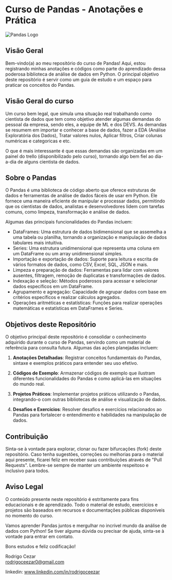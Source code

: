 # Curso de Pandas - Anotações e Prática

![Pandas Logo](https://upload.wikimedia.org/wikipedia/commons/thumb/e/ed/Pandas_logo.svg/1200px-Pandas_logo.svg.png)

## Visão Geral

Bem-vindo(a) ao meu repositório do curso de Pandas! Aqui, estou registrando minhas anotações e códigos como parte do aprendizado dessa poderosa biblioteca de análise de dados em Python. O principal objetivo deste repositório é servir como um guia de estudo e um espaço para praticar os conceitos do Pandas.

## Visão Geral do curso

Um curso bem legal, que simula uma situação real trabalhando como cientista de dados que tem como objetivo atender algumas demandas do pessoal da empresa, sendo eles, a equipe de ML e dos DEVS. As demandas se resumem em importar e conhecer a base de dados, fazer a EDA (Análise Exploratória dos Dados), Tratar valores nulos, Aplicar filtros, Criar colunas numéricas e categoricas e etc. 

O que é mais interessante é que essas demandas são organizadas em um painel do trello (disponibilizado pelo curso), tornando algo bem fiel ao dia-a-dia de alguns cientista de dados. 

## Sobre o Pandas

O Pandas é uma biblioteca de código aberto que oferece estruturas de dados e ferramentas de análise de dados fáceis de usar em Python. Ele fornece uma maneira eficiente de manipular e processar dados, permitindo que os cientistas de dados, analistas e desenvolvedores lidem com tarefas comuns, como limpeza, transformação e análise de dados.

Algumas das principais funcionalidades do Pandas incluem:
- DataFrames: Uma estrutura de dados bidimensional que se assemelha a uma tabela ou planilha, tornando a organização e manipulação de dados tabulares mais intuitiva.
- Series: Uma estrutura unidimensional que representa uma coluna em um DataFrame ou um array unidimensional simples.
- Importação e exportação de dados: Suporte para leitura e escrita de vários formatos de dados, como CSV, Excel, SQL, JSON e mais.
- Limpeza e preparação de dados: Ferramentas para lidar com valores ausentes, filtragem, remoção de duplicatas e transformações de dados.
- Indexação e seleção: Métodos poderosos para acessar e selecionar dados específicos em um DataFrame.
- Agrupamento e agregação: Capacidade de agrupar dados com base em critérios específicos e realizar cálculos agregados.
- Operações aritméticas e estatísticas: Funções para realizar operações matemáticas e estatísticas em DataFrames e Series.

## Objetivos deste Repositório

O objetivo principal deste repositório é consolidar o conhecimento adquirido durante o curso de Pandas, servindo como um material de referência para consulta futura. Algumas das ações planejadas incluem:

1. **Anotações Detalhadas**: Registrar conceitos fundamentais do Pandas, sintaxe e exemplos práticos para entender seu uso efetivo.

2. **Códigos de Exemplo**: Armazenar códigos de exemplo que ilustram diferentes funcionalidades do Pandas e como aplicá-las em situações do mundo real.

3. **Projetos Práticos**: Implementar projetos práticos utilizando o Pandas, integrando-o com outras bibliotecas de análise e visualização de dados.

4. **Desafios e Exercícios**: Resolver desafios e exercícios relacionados ao Pandas para fortalecer o entendimento e habilidades na manipulação de dados.

## Contribuição

Sinta-se à vontade para explorar, clonar ou fazer bifurcações (fork) deste repositório. Caso tenha sugestões, correções ou melhorias para o material aqui presente, ficarei feliz em receber suas contribuições através de "Pull Requests". Lembre-se sempre de manter um ambiente respeitoso e inclusivo para todos.

## Aviso Legal

O conteúdo presente neste repositório é estritamente para fins educacionais e de aprendizado. Todo o material de estudo, exercícios e projetos são baseados em recursos e documentações públicas disponíveis no momento do curso.

Vamos aprender Pandas juntos e mergulhar no incrível mundo da análise de dados com Python! Se tiver alguma dúvida ou precisar de ajuda, sinta-se à vontade para entrar em contato.

Bons estudos e feliz codificação!

Rodrigo Cezar  
rodrigoceezar0@gmail.com

linkedin: www.linkedin.com/in/rodrigoceezar
